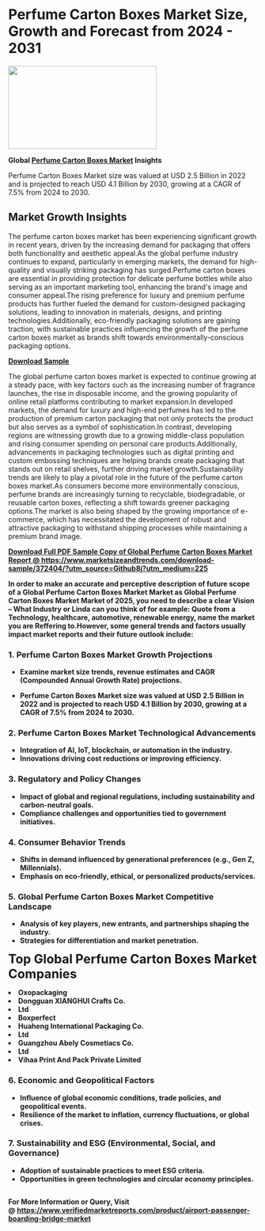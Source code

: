 <H1>Perfume Carton Boxes Market Size, Growth and Forecast from 2024 - 2031</H1><img class="aligncenter size-medium wp-image-584254" src="https://thirdeyenews.in/wp-content/uploads/2024/09/Global-Market-Research-300x168.jpeg" alt="" width="300" height="168" /><p><strong>Global&nbsp;<a href="https://www.marketsizeandtrends.com/download-sample/372404/?utm_source=Github8j?utm_medium=225">Perfume Carton Boxes Market</a> Insights</strong></p><p>Perfume Carton Boxes Market size was valued at USD 2.5 Billion in 2022 and is projected to reach USD 4.1 Billion by 2030, growing at a CAGR of 7.5% from 2024 to 2030.</p><p><h2>Market Growth Insights</h2> <p>The perfume carton boxes market has been experiencing significant growth in recent years, driven by the increasing demand for packaging that offers both functionality and aesthetic appeal.As the global perfume industry continues to expand, particularly in emerging markets, the demand for high-quality and visually striking packaging has surged.Perfume carton boxes are essential in providing protection for delicate perfume bottles while also serving as an important marketing tool, enhancing the brand's image and consumer appeal.The rising preference for luxury and premium perfume products has further fueled the demand for custom-designed packaging solutions, leading to innovation in materials, designs, and printing technologies.Additionally, eco-friendly packaging solutions are gaining traction, with sustainable practices influencing the growth of the perfume carton boxes market as brands shift towards environmentally-conscious packaging options.</p> <p><strong><a href="#">Download Sample</a></strong></p> <p>The global perfume carton boxes market is expected to continue growing at a steady pace, with key factors such as the increasing number of fragrance launches, the rise in disposable income, and the growing popularity of online retail platforms contributing to market expansion.In developed markets, the demand for luxury and high-end perfumes has led to the production of premium carton packaging that not only protects the product but also serves as a symbol of sophistication.In contrast, developing regions are witnessing growth due to a growing middle-class population and rising consumer spending on personal care products.Additionally, advancements in packaging technologies such as digital printing and custom embossing techniques are helping brands create packaging that stands out on retail shelves, further driving market growth.Sustainability trends are likely to play a pivotal role in the future of the perfume carton boxes market.As consumers become more environmentally conscious, perfume brands are increasingly turning to recyclable, biodegradable, or reusable carton boxes, reflecting a shift towards greener packaging options.The market is also being shaped by the growing importance of e-commerce, which has necessitated the development of robust and attractive packaging to withstand shipping processes while maintaining a premium brand image.<strong><a href="#"></p><p><span class=""><strong>Download Full PDF Sample Copy of Global Perfume Carton Boxes Market Report</strong> @ <a href="https://www.marketsizeandtrends.com/download-sample/372404/?utm_source=Github8j?utm_medium=225" target="_blank">https://www.marketsizeandtrends.com/download-sample/372404/?utm_source=Github8j?utm_medium=225</a></span></p><p>In order to make an accurate and perceptive description of future scope of a Global&nbsp;Perfume Carton Boxes Market Market as Global&nbsp;Perfume Carton Boxes Market Market of 2025, you need to describe a clear Vision &ndash; What Industry or Linda can you think of for example: Quote from a Technology, healthcare, automotive, renewable energy, name the market you are Reffering to.However, some general trends and factors usually impact market reports and their future outlook include:</p><h3>1.&nbsp;<strong>Perfume Carton Boxes Market Growth Projections</strong></h3><ul><li>Examine market size trends, revenue estimates and CAGR (Compounded Annual Growth Rate) projections.</li><li><p>Perfume Carton Boxes Market size was valued at USD 2.5 Billion in 2022 and is projected to reach USD 4.1 Billion by 2030, growing at a CAGR of 7.5% from 2024 to 2030.</p></li></ul><h3>2.&nbsp;<strong>Perfume Carton Boxes Market Technological Advancements</strong></h3><ul><li>Integration of AI, IoT, blockchain, or automation in the industry.</li><li>Innovations driving cost reductions or improving efficiency.</li></ul><h3>3.&nbsp;<strong>Regulatory and Policy Changes</strong></h3><ul><li>Impact of global and regional regulations, including sustainability and carbon-neutral goals.</li><li>Compliance challenges and opportunities tied to government initiatives.</li></ul><h3>4.&nbsp;<strong>Consumer Behavior Trends</strong></h3><ul><li>Shifts in demand influenced by generational preferences (e.g., Gen Z, Millennials).</li><li>Emphasis on eco-friendly, ethical, or personalized products/services.</li></ul><h3>5.&nbsp;<strong>Global Perfume Carton Boxes Market Competitive Landscape</strong></h3><ul><li>Analysis of key players, new entrants, and partnerships shaping the industry.</li><li>Strategies for differentiation and market penetration.</li></ul><p data-pm-slice="1 1 []"><span style="color: inherit; font-family: inherit; font-size: 25px;">Top Global Perfume Carton Boxes Market Companies</span></p><div class="" data-test-id=""><p><li>Oxopackaging</li><li> Dongguan XIANGHUI Crafts Co.</li><li>Ltd</li><li> Boxperfect</li><li> Huaheng International Packaging Co.</li><li> Ltd</li><li> Guangzhou Abely Cosmetiacs Co.</li><li> Ltd</li><li> Vihaa Print And Pack Private Limited</li></p></div><h3>6.&nbsp;<strong>Economic and Geopolitical Factors</strong></h3><ul><li>Influence of global economic conditions, trade policies, and geopolitical events.</li><li>Resilience of the market to inflation, currency fluctuations, or global crises.</li></ul><h3>7.&nbsp;<strong>Sustainability and ESG (Environmental, Social, and Governance)</strong></h3><ul><li>Adoption of sustainable practices to meet ESG criteria.</li><li>Opportunities in green technologies and circular economy principles.</li></ul><h2><strong style="font-size: 14px;">For More Information or Query, Visit @&nbsp;</strong><a style="background-color: #ffffff; font-size: 14px;" href="https://www.marketsizeandtrends.com/report/perfume-carton-boxes-market/" target="_blank">https://www.verifiedmarketreports.com/product/airport-passenger-boarding-bridge-market</a></h2>